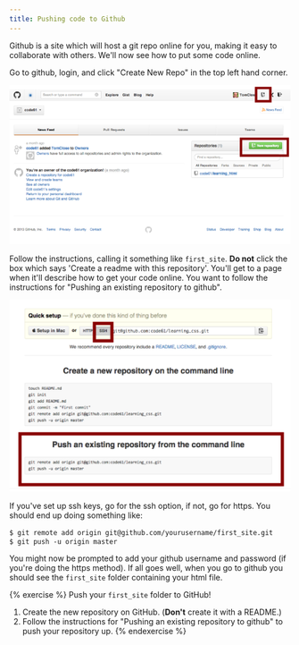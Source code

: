 ```yaml
---
title: Pushing code to Github
---
```



Github is a site which will host a git repo online for you, making it easy to collaborate with others. We'll now see how to put some code online.

Go to github, login, and click "Create New Repo" in the top left hand corner.

![Creating a repo on GitHub](/assets/create_repo.png)

Follow the instructions, calling it something like `first_site`. **Do not** click the box which says 'Create a readme with this repository'. You'll get to a page when it'll describe how to get your code online. You want to follow the instructions for "Pushing an existing repository to github".

![Push repo to GitHub](/assets/push_repo_github.png)

If you've set up ssh keys, go for the ssh option, if not, go for https. You should end up doing something like:

    $ git remote add origin git@github.com/yourusername/first_site.git
    $ git push -u origin master

You might now be prompted to add your github username and password (if you're doing the https method). If all goes well, when you go to github you should see the `first_site` folder containing your html file.

{% exercise %}
Push your `first_site` folder to GitHub!

1. Create the new repository on GitHub. (**Don't** create it with a README.)
2. Follow the instructions for "Pushing an existing repository to github" to push your repository up.
{% endexercise %}
